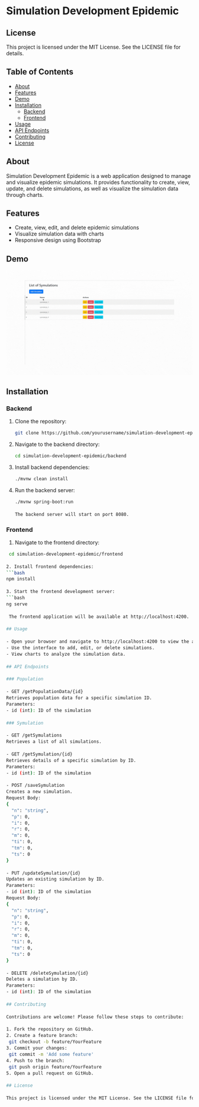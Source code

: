 # Simulation Development Epidemic

## License

This project is licensed under the MIT License. See the LICENSE file for details.

## Table of Contents

- [About](#about)
- [Features](#features)
- [Demo](#demo)
- [Installation](#installation)
  - [Backend](#backend)
  - [Frontend](#frontend)
- [Usage](#usage)
- [API Endpoints](#api-endpoints)
- [Contributing](#contributing)
- [License](#license)

## About

Simulation Development Epidemic is a web application designed to manage and visualize epidemic simulations. It provides functionality to create, view, update, and delete simulations, as well as visualize the simulation data through charts.

## Features

- Create, view, edit, and delete epidemic simulations
- Visualize simulation data with charts
- Responsive design using Bootstrap

## Demo

![SymulationEpidemicApp](./demo/demo.gif)

## Installation

### Backend

1. Clone the repository:
   ```bash
   git clone https://github.com/yourusername/simulation-development-epidemic.git

2. Navigate to the backend directory:
   ```bash
   cd simulation-development-epidemic/backend

3. Install backend dependencies:
   ```bash
   ./mvnw clean install

4. Run the backend server:
   ```bash
   ./mvnw spring-boot:run

   The backend server will start on port 8080.

### Frontend

1. Navigate to the frontend directory:
  ```bash
   cd simulation-development-epidemic/frontend

2. Install frontend dependencies:
  ```bash
  npm install

3. Start the frontend development server:
  ```bash
  ng serve

   The frontend application will be available at http://localhost:4200.

## Usage

- Open your browser and navigate to http://localhost:4200 to view the application.
- Use the interface to add, edit, or delete simulations.
- View charts to analyze the simulation data.

## API Endpoints

### Population

- GET /getPopulationData/{id}
  Retrieves population data for a specific simulation ID.
  Parameters:
  - id (int): ID of the simulation

### Symulation

- GET /getSymulations
  Retrieves a list of all simulations.

- GET /getSymulation/{id}
  Retrieves details of a specific simulation by ID.
  Parameters:
  - id (int): ID of the simulation

- POST /saveSymulation
  Creates a new simulation.
  Request Body:
  {
    "n": "string",
    "p": 0,
    "i": 0,
    "r": 0,
    "m": 0,
    "ti": 0,
    "tm": 0,
    "ts": 0
  }

- PUT /updateSymulation/{id}
  Updates an existing simulation by ID.
  Parameters:
  - id (int): ID of the simulation
  Request Body:
  {
    "n": "string",
    "p": 0,
    "i": 0,
    "r": 0,
    "m": 0,
    "ti": 0,
    "tm": 0,
    "ts": 0
  }

- DELETE /deleteSymulation/{id}
  Deletes a simulation by ID.
  Parameters:
  - id (int): ID of the simulation

## Contributing

Contributions are welcome! Please follow these steps to contribute:

1. Fork the repository on GitHub.
2. Create a feature branch:
   git checkout -b feature/YourFeature
3. Commit your changes:
   git commit -m 'Add some feature'
4. Push to the branch:
   git push origin feature/YourFeature
5. Open a pull request on GitHub.

## License

This project is licensed under the MIT License. See the LICENSE file for details.
